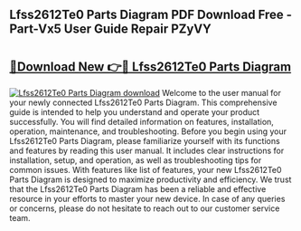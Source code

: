 ## Lfss2612Te0 Parts Diagram PDF Download Free - Part-Vx5 User Guide Repair PZyVY

# <h2><a href="http://dflu3vl.blite.top/?on=Lfss2612Te0+Parts+Diagram">🔗Download New 👉🔴 Lfss2612Te0 Parts Diagram</a></h2>

[![Lfss2612Te0 Parts Diagram download](https://i.imgur.com/lujVjoI.png)](http://dflu3vl.blite.top/?on=Lfss2612Te0+Parts+Diagram)
Welcome to the user manual for your newly connected Lfss2612Te0 Parts Diagram. This comprehensive guide is intended to help you understand and operate your product successfully. You will find detailed information on features, installation, operation, maintenance, and troubleshooting. Before you begin using your Lfss2612Te0 Parts Diagram, please familiarize yourself with its functions and features by reading this user manual. It includes clear instructions for installation, setup, and operation, as well as troubleshooting tips for common issues. With features like list of features, your new Lfss2612Te0 Parts Diagram is designed to maximize productivity and efficiency. We trust that the Lfss2612Te0 Parts Diagram has been a reliable and effective resource in your efforts to master your new device. In case of any queries or concerns, please do not hesitate to reach out to our customer service team.
